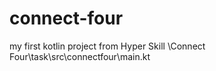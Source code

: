# connect-four

my first kotlin project from Hyper Skill
\Connect Four\task\src\connectfour\main.kt
